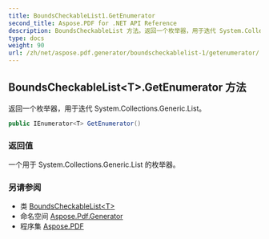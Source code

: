 ```yaml
---
title: BoundsCheckableList1.GetEnumerator
second_title: Aspose.PDF for .NET API Reference
description: BoundsCheckableList 方法。返回一个枚举器，用于迭代 System.Collections.Generic.List
type: docs
weight: 90
url: /zh/net/aspose.pdf.generator/boundscheckablelist-1/getenumerator/
---
```

## BoundsCheckableList&lt;T&gt;.GetEnumerator 方法

返回一个枚举器，用于迭代 System.Collections.Generic.List。

```csharp
public IEnumerator<T> GetEnumerator()
```

### 返回值

一个用于 System.Collections.Generic.List 的枚举器。

### 另请参阅

* 类 [BoundsCheckableList&lt;T&gt;](../)
* 命名空间 [Aspose.Pdf.Generator](../../../aspose.pdf.generator/)
* 程序集 [Aspose.PDF](../../../)